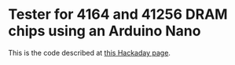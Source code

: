 # Tester for 4164 and 41256 DRAM chips using an Arduino Nano

This is the code described at [this Hackaday page](https://hackaday.io/page/21811-halving-the-execution-time-of-an-arduino-sketch).
